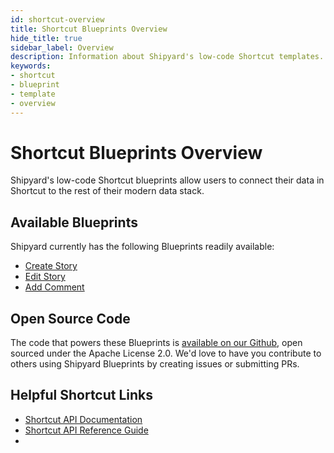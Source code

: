 ```yaml
---
id: shortcut-overview
title: Shortcut Blueprints Overview
hide_title: true
sidebar_label: Overview
description: Information about Shipyard's low-code Shortcut templates.
keywords:
- shortcut
- blueprint
- template
- overview
---
```


# Shortcut Blueprints Overview

Shipyard's low-code Shortcut blueprints allow users to connect their data in Shortcut to the rest of their modern data stack.

## Available Blueprints
Shipyard currently has the following Blueprints readily available: 
- [Create Story](shortcut-create-story.md)
- [Edit Story](shortcut-edit-story.md)
- [Add Comment](shortcut-add-comment.md)

## Open Source Code
The code that powers these Blueprints is [available on our Github](https://www.shipyardapp.com/docs/blueprint-library/shortcut/shortcut-overview/), open sourced under the Apache License 2.0. We'd love to have you contribute to others using Shipyard Blueprints by creating issues or submitting PRs.

## Helpful Shortcut Links
- [Shortcut API Documentation](https://shortcut.com/api)
- [Shortcut API Reference Guide](https://shortcut.com/api/reference)
- 